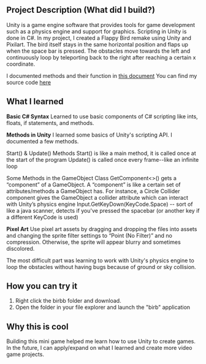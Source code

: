 ## Project Description (What did I build?)

Unity is a game engine software that provides tools for game development such as a physics engine and support for graphics. Scripting in Unity is done in C#. In my project, I created a Flappy Bird remake using Unity and Pixilart.
The bird itself stays in the same horizontal position and flaps up when the space bar is pressed.
The obstacles move towards the left and continuously loop by teleporting back to the right after reaching a certain x coordinate.

I documented methods and their function in [this document](https://docs.google.com/document/d/1xxaRc_JdFWNuIKrmpABp7LaQitRE0HluvyWXeAsEchM/edit?usp=sharing)
You can find my source code [here](https://github.com/m-rygg/apcs-2023/tree/main/unit13_flappybird)

## What I learned

**Basic C# Syntax**
Learned to use basic components of C# scripting like ints, floats, if statements, and methods.

**Methods in Unity**
I learned some basics of Unity's scripting API. I documented a few methods.

Start() & Update() Methods
Start() is like a main method, it is called once at the start of the program
Update() is called once every frame--like an infinite loop 

Some Methods in the GameObject Class
GetComponent<>() gets a “component” of a GameObject. A “component” is like a certain set of attributes/methods a GameObject has. For instance, a Circle Collider component gives the GameObject a collider attribute which can interact with Unity’s physics engine
Input.GetKeyDown(KeyCode.Space) -- sort of like a java scanner, detects if you've pressed the spacebar (or another key if a different KeyCode is used)

**Pixel Art**
Use pixel art assets by dragging and dropping the files into assets and changing the sprite filter settings to “Point (No Filter)” and no compression. Otherwise, the sprite will appear blurry and sometimes discolored. 

The most difficult part was learning to work with Unity's physics engine to loop the obstacles without having bugs because of ground or sky collision.


## How you can try it

1. Right click the birbb folder and download.
2. Open the folder in your file explorer and launch the "birb" application

## Why this is cool

Building this mini game helped me learn how to use Unity to create games. In the future, I can apply/expand on what I learned and create more video game projects.